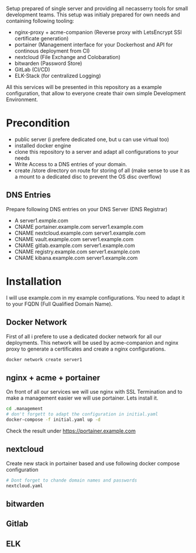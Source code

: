 Setup prepared of single server and providing all necasserry tools for small development teams.
This setup was initialy prepared for own needs and containing following tooling:

- nginx-proxy + acme-companion (Reverse proxy with LetsEncrypt SSl certificate generation)
- portainer (Management interface for your Dockerhost and API for continous deployment from CI)
- nextcloud (File Exchange and Colobaration)
- bitwarden (Password Store)
- GitLab (CI/CD)
- ELK-Stack (for centralized Logging)

All this services will be presented in this repository as a example configuration, that allow to everyone create thair own simple Development Environment.

# Precondition
* public server (i prefere dedicated one, but u can use virtual too)
* installed docker engine
* clone this repository to a server and adapt all configurations to your needs
* Write Access to a DNS entries of your domain. 
* create /store directory on route for storing of all (make sense to use it as a mount to a dedicated disc to prevent the OS disc overflow) 

## DNS Entries
Prepare following DNS entries on your DNS Server (DNS Registrar)

* A     server1.exmple.com      <your-server-ip-address>
* CNAME portainer.example.com   server1.example.com
* CNAME nextcloud.example.com   server1.example.com
* CNAME vault.example.com       server1.example.com
* CNAME gitlab.example.com      server1.example.com
* CNAME registry.example.com    server1.example.com
* CNAME kibana.example.com      server1.example.com

# Installation
I will use example.com in my example configurations. You need to adapt it to your FQDN (Full Qualified Domain Name).

## Docker Network
First of all i prefere to use a dedicated docker network for all our deployments. This network will be used by acme-companion and nginx proxy to generate a certificates and create a nginx configurations.

```bash
docker network create server1 
```

## nginx + acme + portainer
On front of all our services we will use nginx with SSL Termination and to make a management easier we will use portainer. 
Lets install it.

```bash
cd .management
# don't forgett to adapt the configuration in initial.yaml
docker-compose -f initial.yaml up -d
```

Check the result under https://portainer.example.com

## nextcloud
Create new stack in portainer based and use following docker compose configuration
```bash
# Dont forget to chande domain names and passwords
nextcloud.yaml
```

## bitwarden

## Gitlab

## ELK

